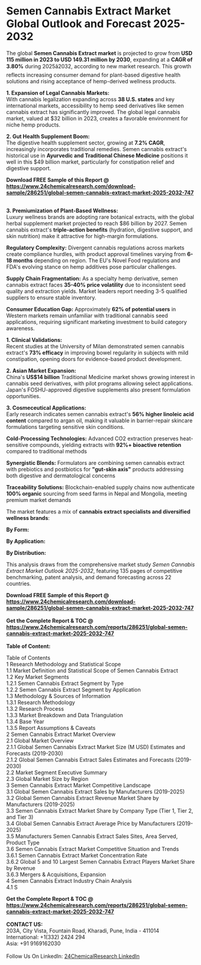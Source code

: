 <h1>Semen Cannabis Extract Market Global Outlook and Forecast 2025-2032</h1><p>The global <strong>Semen Cannabis Extract market</strong> is projected to grow from <strong>USD 115 million in 2023 to USD 149.31 million by 2030</strong>, expanding at a <strong>CAGR of 3.80%</strong> during 2025â2032, according to new market research. This growth reflects increasing consumer demand for plant-based digestive health solutions and rising acceptance of hemp-derived wellness products.</p><p><strong>1. Expansion of Legal Cannabis Markets:</strong><br>
With cannabis legalization expanding across <strong>38 U.S. states</strong> and key international markets, accessibility to hemp seed derivatives like semen cannabis extract has significantly improved. The global legal cannabis market, valued at $32 billion in 2023, creates a favorable environment for niche hemp products.</p><p><strong>2. Gut Health Supplement Boom:</strong><br>
The digestive health supplement sector, growing at <strong>7.2% CAGR</strong>, increasingly incorporates traditional remedies. Semen cannabis extract's historical use in <strong>Ayurvedic and Traditional Chinese Medicine</strong> positions it well in this $49 billion market, particularly for constipation relief and digestive support.</p><div><b>Download FREE Sample of this Report @ 
            <a href="https://www.24chemicalresearch.com/download-sample/286251/global-semen-cannabis-extract-market-2025-2032-747">
            https://www.24chemicalresearch.com/download-sample/286251/global-semen-cannabis-extract-market-2025-2032-747</a></b></div><br><p><strong>3. Premiumization of Plant-Based Wellness:</strong><br>
Luxury wellness brands are adopting rare botanical extracts, with the global herbal supplement market projected to reach $86 billion by 2027. Semen cannabis extract's <strong>triple-action benefits</strong> (hydration, digestive support, and skin nutrition) make it attractive for high-margin formulations.</p><p><strong>Regulatory Complexity:</strong> Divergent cannabis regulations across markets create compliance hurdles, with product approval timelines varying from <strong>6-18 months</strong> depending on region. The EU's Novel Food regulations and FDA's evolving stance on hemp additives pose particular challenges.</p><p><strong>Supply Chain Fragmentation:</strong> As a specialty hemp derivative, semen cannabis extract faces <strong>35-40% price volatility</strong> due to inconsistent seed quality and extraction yields. Market leaders report needing 3-5 qualified suppliers to ensure stable inventory.</p><p><strong>Consumer Education Gap:</strong> Approximately <strong>62% of potential users</strong> in Western markets remain unfamiliar with traditional cannabis seed applications, requiring significant marketing investment to build category awareness.</p><p><strong>1. Clinical Validations:</strong><br>
Recent studies at the University of Milan demonstrated semen cannabis extract's <strong>73% efficacy</strong> in improving bowel regularity in subjects with mild constipation, opening doors for evidence-based product development.</p><p><strong>2. Asian Market Expansion:</strong><br>
China's <strong>US$14 billion</strong> Traditional Medicine market shows growing interest in cannabis seed derivatives, with pilot programs allowing select applications. Japan's FOSHU-approved digestive supplements also present formulation opportunities.</p><p><strong>3. Cosmeceutical Applications:</strong><br>
Early research indicates semen cannabis extract's <strong>56% higher linoleic acid content</strong> compared to argan oil, making it valuable in barrier-repair skincare formulations targeting sensitive skin conditions.</p><p><strong>Cold-Processing Technologies:</strong> Advanced CO2 extraction preserves heat-sensitive compounds, yielding extracts with <strong>92%+ bioactive retention</strong> compared to traditional methods</p><p><strong>Synergistic Blends:</strong> Formulators are combining semen cannabis extract with prebiotics and postbiotics for <strong>"gut-skin axis"</strong> products addressing both digestive and dermatological concerns</p><p><strong>Traceability Solutions:</strong> Blockchain-enabled supply chains now authenticate <strong>100% organic</strong> sourcing from seed farms in Nepal and Mongolia, meeting premium market demands</p><p>The market features a mix of <strong>cannabis extract specialists and diversified wellness brands</strong>:</p><p><strong>By Form:</strong></p><p><strong>By Application:</strong></p><p><strong>By Distribution:</strong></p><p>This analysis draws from the comprehensive market study <em>Semen Cannabis Extract Market Outlook 2025-2032</em>, featuring 135 pages of competitive benchmarking, patent analysis, and demand forecasting across 22 countries.</p><div><b>Download FREE Sample of this Report @ 
            <a href="https://www.24chemicalresearch.com/download-sample/286251/global-semen-cannabis-extract-market-2025-2032-747">
            https://www.24chemicalresearch.com/download-sample/286251/global-semen-cannabis-extract-market-2025-2032-747</a></b></div><br><div><b>Get the Complete Report & TOC @ 
            <a href="https://www.24chemicalresearch.com/reports/286251/global-semen-cannabis-extract-market-2025-2032-747">
            https://www.24chemicalresearch.com/reports/286251/global-semen-cannabis-extract-market-2025-2032-747</a></b></div><br>
            <b>Table of Content:</b><p>Table of Contents<br />
1 Research Methodology and Statistical Scope<br />
1.1 Market Definition and Statistical Scope of Semen Cannabis Extract<br />
1.2 Key Market Segments<br />
1.2.1 Semen Cannabis Extract Segment by Type<br />
1.2.2 Semen Cannabis Extract Segment by Application<br />
1.3 Methodology & Sources of Information<br />
1.3.1 Research Methodology<br />
1.3.2 Research Process<br />
1.3.3 Market Breakdown and Data Triangulation<br />
1.3.4 Base Year<br />
1.3.5 Report Assumptions & Caveats<br />
2 Semen Cannabis Extract Market Overview<br />
2.1 Global Market Overview<br />
2.1.1 Global Semen Cannabis Extract Market Size (M USD) Estimates and Forecasts (2019-2030)<br />
2.1.2 Global Semen Cannabis Extract Sales Estimates and Forecasts (2019-2030)<br />
2.2 Market Segment Executive Summary<br />
2.3 Global Market Size by Region<br />
3 Semen Cannabis Extract Market Competitive Landscape<br />
3.1 Global Semen Cannabis Extract Sales by Manufacturers (2019-2025)<br />
3.2 Global Semen Cannabis Extract Revenue Market Share by Manufacturers (2019-2025)<br />
3.3 Semen Cannabis Extract Market Share by Company Type (Tier 1, Tier 2, and Tier 3)<br />
3.4 Global Semen Cannabis Extract Average Price by Manufacturers (2019-2025)<br />
3.5 Manufacturers Semen Cannabis Extract Sales Sites, Area Served, Product Type<br />
3.6 Semen Cannabis Extract Market Competitive Situation and Trends<br />
3.6.1 Semen Cannabis Extract Market Concentration Rate<br />
3.6.2 Global 5 and 10 Largest Semen Cannabis Extract Players Market Share by Revenue<br />
3.6.3 Mergers & Acquisitions, Expansion<br />
4 Semen Cannabis Extract Industry Chain Analysis<br />
4.1 S</p><div><b>Get the Complete Report & TOC @ 
            <a href="https://www.24chemicalresearch.com/reports/286251/global-semen-cannabis-extract-market-2025-2032-747">
            https://www.24chemicalresearch.com/reports/286251/global-semen-cannabis-extract-market-2025-2032-747</a></b></div><br><b>CONTACT US:</b><br>
            203A, City Vista, Fountain Road, Kharadi, Pune, India - 411014<br>
            International: +1(332) 2424 294<br>
            Asia: +91 9169162030 <br><br>
            Follow Us On LinkedIn: <a href="https://www.linkedin.com/company/24chemicalresearch/">24ChemicalResearch LinkedIn</a>